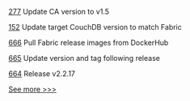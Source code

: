 
[277](https://github.com/hyperledger/fabric-sdk-java/pull/277) Update CA version to v1.5

[152](https://github.com/hyperledger/fabric-gateway-java/pull/152) Update target CouchDB version to match Fabric

[666](https://github.com/hyperledger/fabric-sdk-node/pull/666) Pull Fabric release images from DockerHub

[665](https://github.com/hyperledger/fabric-sdk-node/pull/665) Update version and tag following release

[664](https://github.com/hyperledger/fabric-sdk-node/pull/664) Release v2.2.17


[See more >>>](https://start-here.hyperledger.org/pull-requests)
